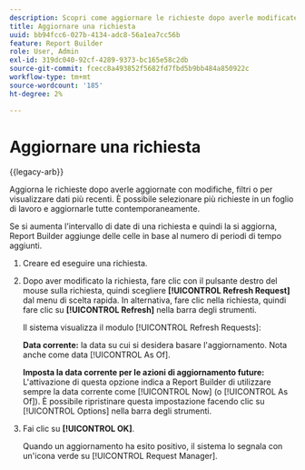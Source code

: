 ```yaml
---
description: Scopri come aggiornare le richieste dopo averle modificate o applicate filtri o per visualizzare dati più recenti.
title: Aggiornare una richiesta
uuid: bb94fcc6-027b-4134-adc8-56a1ea7cc56b
feature: Report Builder
role: User, Admin
exl-id: 319dc040-92cf-4289-9373-bc165e58c2db
source-git-commit: fcecc8a493852f5682fd7fbd5b9bb484a850922c
workflow-type: tm+mt
source-wordcount: '185'
ht-degree: 2%

---
```


# Aggiornare una richiesta

{{legacy-arb}}

Aggiorna le richieste dopo averle aggiornate con modifiche, filtri o per visualizzare dati più recenti. È possibile selezionare più richieste in un foglio di lavoro e aggiornarle tutte contemporaneamente.

Se si aumenta l’intervallo di date di una richiesta e quindi la si aggiorna, Report Builder aggiunge delle celle in base al numero di periodi di tempo aggiunti.

1. Creare ed eseguire una richiesta.
1. Dopo aver modificato la richiesta, fare clic con il pulsante destro del mouse sulla richiesta, quindi scegliere **[!UICONTROL Refresh Request]** dal menu di scelta rapida. In alternativa, fare clic nella richiesta, quindi fare clic su **[!UICONTROL Refresh]** nella barra degli strumenti.

   Il sistema visualizza il modulo [!UICONTROL Refresh Requests]:

   **Data corrente:** la data su cui si desidera basare l&#39;aggiornamento. Nota anche come data [!UICONTROL As Of].

   **Imposta la data corrente per le azioni di aggiornamento future:** L&#39;attivazione di questa opzione indica a Report Builder di utilizzare sempre la data corrente come [!UICONTROL Now] (o [!UICONTROL As Of]). È possibile ripristinare questa impostazione facendo clic su [!UICONTROL Options] nella barra degli strumenti.
1. Fai clic su **[!UICONTROL OK]**.

   Quando un aggiornamento ha esito positivo, il sistema lo segnala con un&#39;icona verde su [!UICONTROL Request Manager].

